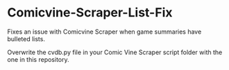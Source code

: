 # Comicvine-Scraper-List-Fix
Fixes an issue with Comicvine Scraper when game summaries have bulleted lists.

Overwrite the cvdb.py file in your Comic Vine Scraper script folder with the one in this repository.
